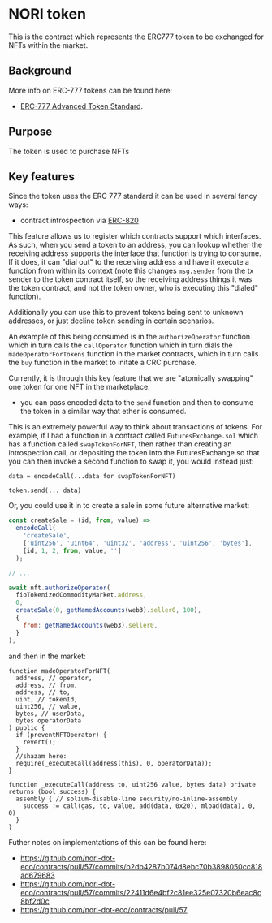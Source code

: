 # NORI token

This is the contract which represents the ERC777 token to be exchanged for NFTs within the market.

## Background

More info on ERC-777 tokens can be found here:

- [ERC-777 Advanced Token Standard](https://eips.ethereum.org/EIPS/eip-777).

## Purpose

The token is used to purchase NFTs

## Key features

Since the token uses the ERC 777 standard it can be used in several fancy ways:

- contract introspection via [ERC-820](https://github.com/ethereum/EIPs/issues/820)

This feature allows us to register which contracts support which interfaces. As such, when you send a token to an address, you can lookup whether the receiving address supports the interface that function is trying to consume. If it does, it can "dial out" to the receiving address and have it execute a function from within its context (note this changes `msg.sender` from the tx sender to the token contract itself, so the receiving address things it was the token contract, and not the token owner, who is executing this "dialed" function).

Additionally you can use this to prevent tokens being sent to unknown addresses, or just decline token sending in certain scenarios.

An example of this being consumed is in the `authorizeOperator` function which in turn calls the `callOperator` function which in turn dials the `madeOperatorForTokens` function in the market contracts, which in turn calls the `buy` function in the market to initate a CRC purchase.

Currently, it is through this key feature that we are "atomically swapping" one token for one NFT in the marketplace.

- you can pass encoded data to the `send` function and then to consume the token in a similar way that ether is consumed.

This is an extremely powerful way to think about transactions of tokens. For example, if I had a function in a contract called `FuturesExchange.sol` which has a function called `swapTokenForNFT`, then rather than creating an introspection call, or depositing the token into the FuturesExchange so that you can then invoke a second function to swap it, you would instead just:

`data = encodeCall(...data for swapTokenForNFT)`

`token.send(... data)`

Or, you could use it in to create a sale in some future alternative market:

```javascript
const createSale = (id, from, value) =>
  encodeCall(
    'createSale',
    ['uint256', 'uint64', 'uint32', 'address', 'uint256', 'bytes'],
    [id, 1, 2, from, value, '']
  );

// ...

await nft.authorizeOperator(
  fioTokenizedCommodityMarket.address,
  0,
  createSale(0, getNamedAccounts(web3).seller0, 100),
  {
    from: getNamedAccounts(web3).seller0,
  }
);
```

and then in the market:

```solidity
function madeOperatorForNFT(
  address, // operator,
  address, // from,
  address, // to,
  uint, // tokenId,
  uint256, // value,
  bytes, // userData,
  bytes operatorData
) public {
  if (preventNFTOperator) {
    revert();
  }
  //shazam here:
  require(_executeCall(address(this), 0, operatorData));
}

function _executeCall(address to, uint256 value, bytes data) private returns (bool success) {
  assembly { // solium-disable-line security/no-inline-assembly
    success := call(gas, to, value, add(data, 0x20), mload(data), 0, 0)
  }
}
```

Futher notes on implementations of this can be found here:

- https://github.com/nori-dot-eco/contracts/pull/57/commits/b2db4287b074d8ebc70b3898050cc818ad679683
- https://github.com/nori-dot-eco/contracts/pull/57/commits/22411d6e4bf2c81ee325e07320b6eac8c8bf2d0c
- https://github.com/nori-dot-eco/contracts/pull/57
